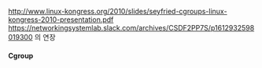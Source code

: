 <http://www.linux-kongress.org/2010/slides/seyfried-cgroups-linux-kongress-2010-presentation.pdf>
<https://networkingsystemlab.slack.com/archives/CSDF2PP7S/p1612932598019300> 의 연장
#### Cgroup



